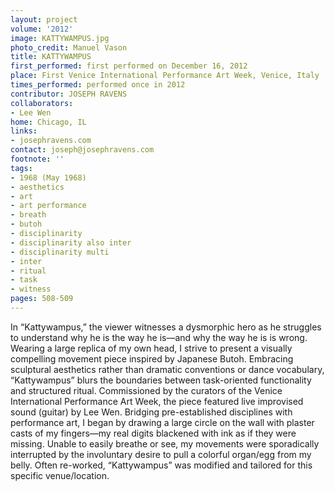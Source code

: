 ```yaml
---
layout: project
volume: '2012'
image: KATTYWAMPUS.jpg
photo_credit: Manuel Vason
title: KATTYWAMPUS
first_performed: first performed on December 16, 2012
place: First Venice International Performance Art Week, Venice, Italy
times_performed: performed once in 2012
contributor: JOSEPH RAVENS
collaborators:
- Lee Wen
home: Chicago, IL
links:
- josephravens.com
contact: joseph@josephravens.com
footnote: ''
tags:
- 1968 (May 1968)
- aesthetics
- art
- art performance
- breath
- butoh
- disciplinarity
- disciplinarity also inter
- disciplinarity multi
- inter
- ritual
- task
- witness
pages: 508-509
---
```


In “Kattywampus,” the viewer witnesses a dysmorphic hero as he struggles to understand why he is the way he is—and why the way he is is wrong. Wearing a large replica of my own head, I strive to present a visually compelling movement piece inspired by Japanese Butoh. Embracing sculptural aesthetics rather than dramatic conventions or dance vocabulary, “Kattywampus” blurs the boundaries between task-oriented functionality and structured ritual. Commissioned by the curators of the Venice International Performance Art Week, the piece featured live improvised sound (guitar) by Lee Wen. Bridging pre-established disciplines with performance art, I began by drawing a large circle on the wall with plaster casts of my fingers—my real digits blackened with ink as if they were missing. Unable to easily breathe or see, my movements were sporadically interrupted by the involuntary desire to pull a colorful organ/egg from my belly. Often re-worked, “Kattywampus” was modified and tailored for this specific venue/location.
